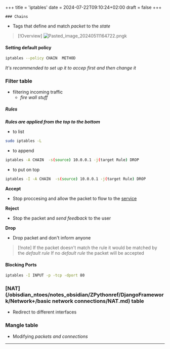 +++
title = 'iptables'
date = 2024-07-22T09:10:24+02:00
draft = false
+++

    ### Chains 
- Tags that  define and match *packet* to the *state*
>[!Overview]
>![Pasted_image_20240511164722.png](/Notes/Pasted_image_20240511164722.png)k
#### Setting default policy 

```bash
iptables --policy CHAIN  METHOD
```
 *It's recommended to set up it to accep first and then change it*

### Filter table
- filtering incoming traffic
	- *fire wall stuff*

##### Rules
***Rules are  applied from the top to the bottom*** 
 
 -  to list
```bash
sudo iptables -L
```

-  to append 
	
```bash 
iptables -A CHAIN  -s(source) 10.0.0.1 -j(target Rule) DROP
```

- to put on top 
```bash 
iptables -I -A CHAIN  -s(source) 10.0.0.1 -j(target Rule) DROP
```

**Accept** 
- Stop proccesing and allow the packet to flow to the [service](/obisdian_ntoes/notes_obsidian/Linux/service.md)  

**Reject**
- Stop the packet and  *send feedback* to the user


**Drop** 
- Drop packet and don't inform anyone

>[!note] If the packet doesn't match the rule 
>it would be matched by the *default rule*
>If no *default rule* the packet will be accepted

#### Blocking  Ports
```bash
iptables -I INPUT -p -tcp -dport 80
```
### [NAT](/obisdian_ntoes/notes_obsidian/ZPythonref/DjangoFramework/Network+/basic network connections/NAT.md) table
- Redirect to different interfaces
### Mangle table
- Modifying *packets and connections*


----